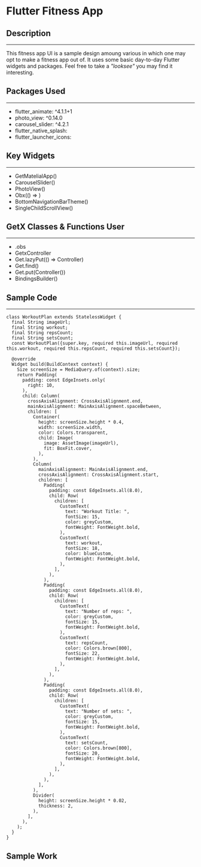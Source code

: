 # Flutter Fitness App

## Description
---
This fitness app UI is a sample design amoung various in which one may opt to make a fitness app out of.
It uses some basic day-to-day Flutter widgets and packages. Feel free to take a *"looksee"* you may find it interesting. 

## Packages Used
---
- flutter_animate: ^4.1.1+1
- photo_view: ^0.14.0
- carousel_slider: ^4.2.1
- flutter_native_splash: 
- flutter_launcher_icons: 

## Key Widgets
---
- GetMatelialApp()
- CarouselSlider()
- PhotoView()
- Obx(() => )
- BottomNavigationBarTheme()
- SingleChildScrollView()

## GetX Classes & Functions User
---
- .obs
- GetxController
- Get.lazyPut<Controller>(() => Controller)
- Get.find<Controller>()
- Get.put(Controller())
- BindingsBuilder()
  
## Sample Code
---
```
class WorkoutPlan extends StatelessWidget {
  final String imageUrl;
  final String workout;
  final String repsCount;
  final String setsCount;
  const WorkoutPlan({super.key, required this.imageUrl, required this.workout, required this.repsCount, required this.setsCount});

  @override
  Widget build(BuildContext context) {
    Size screenSize = MediaQuery.of(context).size;
    return Padding(
      padding: const EdgeInsets.only(
        right: 10,
      ),
      child: Column(
        crossAxisAlignment: CrossAxisAlignment.end,
        mainAxisAlignment: MainAxisAlignment.spaceBetween,
        children: [
          Container(
            height: screenSize.height * 0.4,
            width: screenSize.width,
            color: Colors.transparent,
            child: Image(
              image: AssetImage(imageUrl),
              fit: BoxFit.cover,
            ),
          ),
          Column(
            mainAxisAlignment: MainAxisAlignment.end,
            crossAxisAlignment: CrossAxisAlignment.start,
            children: [
              Padding(
                padding: const EdgeInsets.all(8.0),
                child: Row(
                  children: [
                    CustomText(
                      text: "Workout Title: ",
                      fontSize: 15,
                      color: greyCustom,
                      fontWeight: FontWeight.bold,
                    ),
                    CustomText(
                      text: workout,
                      fontSize: 18,
                      color: blueCustom,
                      fontWeight: FontWeight.bold,
                    ),
                  ],
                ),
              ),
              Padding(
                padding: const EdgeInsets.all(8.0),
                child: Row(
                  children: [
                    CustomText(
                      text: "Number of reps: ",
                      color: greyCustom,
                      fontSize: 15,
                      fontWeight: FontWeight.bold,
                    ),
                    CustomText(
                      text: repsCount,
                      color: Colors.brown[800],
                      fontSize: 22,
                      fontWeight: FontWeight.bold,
                    ),
                  ],
                ),
              ),
              Padding(
                padding: const EdgeInsets.all(8.0),
                child: Row(
                  children: [
                    CustomText(
                      text: "Number of sets: ",
                      color: greyCustom,
                      fontSize: 15,
                      fontWeight: FontWeight.bold,
                    ),
                    CustomText(
                      text: setsCount,
                      color: Colors.brown[800],
                      fontSize: 20,
                      fontWeight: FontWeight.bold,
                    ),
                  ],
                ),
              ),
            ],
          ),
          Divider(
            height: screenSize.height * 0.02,
            thickness: 2,
          ),
        ],
      ),
    );
  }
}
```

## Sample Work
